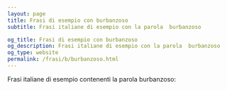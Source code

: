 ```yaml
---
layout: page
title: Frasi di esempio con burbanzoso 
subtitle: Frasi italiane di esempio con la parola  burbanzoso

og_title: Frasi di esempio con burbanzoso 
og_description: Frasi italiane di esempio con la parola  burbanzoso
og_type: website
permalink: /frasi/b/burbanzoso.html
---
```


Frasi italiane di esempio contenenti la parola burbanzoso:


